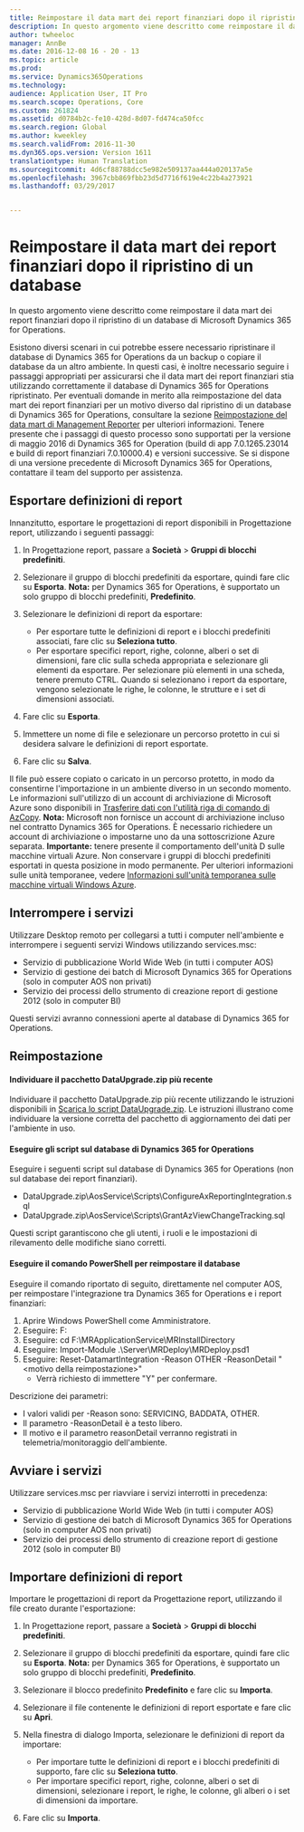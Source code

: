```yaml
---
title: Reimpostare il data mart dei report finanziari dopo il ripristino di un database
description: In questo argomento viene descritto come reimpostare il data mart dei report finanziari dopo il ripristino di un database di Microsoft Dynamics 365 for Operations.
author: twheeloc
manager: AnnBe
ms.date: 2016-12-08 16 - 20 - 13
ms.topic: article
ms.prod: 
ms.service: Dynamics365Operations
ms.technology: 
audience: Application User, IT Pro
ms.search.scope: Operations, Core
ms.custom: 261824
ms.assetid: d0784b2c-fe10-428d-8d07-fd474ca50fcc
ms.search.region: Global
ms.author: kweekley
ms.search.validFrom: 2016-11-30
ms.dyn365.ops.version: Version 1611
translationtype: Human Translation
ms.sourcegitcommit: 4d6cf88788dcc5e982e509137aa444a020137a5e
ms.openlocfilehash: 3967cbb869fbb23d5d7716f619e4c22b4a273921
ms.lasthandoff: 03/29/2017


---
```


# <a name="reset-the-financial-reporting-data-mart-after-restoring-a-database"></a>Reimpostare il data mart dei report finanziari dopo il ripristino di un database

In questo argomento viene descritto come reimpostare il data mart dei report finanziari dopo il ripristino di un database di Microsoft Dynamics 365 for Operations. 

Esistono diversi scenari in cui potrebbe essere necessario ripristinare il database di Dynamics 365 for Operations da un backup o copiare il database da un altro ambiente. In questi casi, è inoltre necessario seguire i passaggi appropriati per assicurarsi che il data mart dei report finanziari stia utilizzando correttamente il database di Dynamics 365 for Operations ripristinato. Per eventuali domande in merito alla reimpostazione del data mart dei report finanziari per un motivo diverso dal ripristino di un database di Dynamics 365 for Operations, consultare la sezione [Reimpostazione del data mart di Management Reporter](https://blogs.msdn.microsoft.com/dynamics_financial_reporting/2016/06/28/resetting-the-management-reporter-data-mart/) per ulteriori informazioni. Tenere presente che i passaggi di questo processo sono supportati per la versione di maggio 2016 di Dynamics 365 for Operation (build di app 7.0.1265.23014 e build di report finanziari 7.0.10000.4) e versioni successive. Se si dispone di una versione precedente di Microsoft Dynamics 365 for Operations, contattare il team del supporto per assistenza.

## <a name="export-report-definitions"></a>Esportare definizioni di report
Innanzitutto, esportare le progettazioni di report disponibili in Progettazione report, utilizzando i seguenti passaggi:

1.  In Progettazione report, passare a **Società** &gt; **Gruppi di blocchi predefiniti**.
2.  Selezionare il gruppo di blocchi predefiniti da esportare, quindi fare clic su **Esporta**. **Nota:** per Dynamics 365 for Operations, è supportato un solo gruppo di blocchi predefiniti, **Predefinito**.
3.  Selezionare le definizioni di report da esportare:
    -   Per esportare tutte le definizioni di report e i blocchi predefiniti associati, fare clic su **Seleziona tutto**.
    -   Per esportare specifici report, righe, colonne, alberi o set di dimensioni, fare clic sulla scheda appropriata e selezionare gli elementi da esportare. Per selezionare più elementi in una scheda, tenere premuto CTRL. Quando si selezionano i report da esportare, vengono selezionate le righe, le colonne, le strutture e i set di dimensioni associati.

4.  Fare clic su **Esporta**.
5.  Immettere un nome di file e selezionare un percorso protetto in cui si desidera salvare le definizioni di report esportate.
6.  Fare clic su **Salva**.

Il file può essere copiato o caricato in un percorso protetto, in modo da consentirne l'importazione in un ambiente diverso in un secondo momento. Le informazioni sull'utilizzo di un account di archiviazione di Microsoft Azure sono disponibili in [Trasferire dati con l'utilità riga di comando di AzCopy](https://docs.microsoft.com/en-gb/azure/storage/storage-use-azcopy). **Nota:** Microsoft non fornisce un account di archiviazione incluso nel contratto Dynamics 365 for Operations. È necessario richiedere un account di archiviazione o impostarne uno da una sottoscrizione Azure separata. **Importante:** tenere presente il comportamento dell'unità D sulle macchine virtuali Azure. Non conservare i gruppi di blocchi predefiniti esportati in questa posizione in modo permanente. Per ulteriori informazioni sulle unità temporanee, vedere [Informazioni sull'unità temporanea sulle macchine virtuali Windows Azure](https://blogs.msdn.microsoft.com/mast/2013/12/06/understanding-the-temporary-drive-on-windows-azure-virtual-machines/).

## <a name="stop-services"></a>Interrompere i servizi
Utilizzare Desktop remoto per collegarsi a tutti i computer nell'ambiente e interrompere i seguenti servizi Windows utilizzando services.msc:

-   Servizio di pubblicazione World Wide Web (in tutti i computer AOS)
-   Servizio di gestione dei batch di Microsoft Dynamics 365 for Operations (solo in computer AOS non privati)
-   Servizio dei processi dello strumento di creazione report di gestione 2012 (solo in computer BI)

Questi servizi avranno connessioni aperte al database di Dynamics 365 for Operations.

## <a name="reset"></a>Reimpostazione
#### <a name="locate-the-latest-dataupgradezip-package"></a>Individuare il pacchetto DataUpgrade.zip più recente

Individuare il pacchetto DataUpgrade.zip più recente utilizzando le istruzioni disponibili in [Scarica lo script DataUpgrade.zip](..\migration-upgrade\upgrade-data-to-latest-update.md). Le istruzioni illustrano come individuare la versione corretta del pacchetto di aggiornamento dei dati per l'ambiente in uso.

#### <a name="execute-scripts-against-dynamics-365-for-operations-database"></a>Eseguire gli script sul database di Dynamics 365 for Operations

Eseguire i seguenti script sul database di Dynamics 365 for Operations (non sul database dei report finanziari).

-   DataUpgrade.zip\\AosService\\Scripts\\ConfigureAxReportingIntegration.sql
-   DataUpgrade.zip\\AosService\\Scripts\\GrantAzViewChangeTracking.sql

Questi script garantiscono che gli utenti, i ruoli e le impostazioni di rilevamento delle modifiche siano corretti.

#### <a name="execute-powershell-command-to-reset-database"></a>Eseguire il comando PowerShell per reimpostare il database

Eseguire il comando riportato di seguito, direttamente nel computer AOS, per reimpostare l'integrazione tra Dynamics 365 for Operations e i report finanziari:

1.  Aprire Windows PowerShell come Amministratore.
2.  Eseguire: F:
3.  Eseguire: cd F:\\MRApplicationService\\MRInstallDirectory
4.  Eseguire: Import-Module .\\Server\\MRDeploy\\MRDeploy.psd1
5.  Eseguire: Reset-DatamartIntegration -Reason OTHER -ReasonDetail "&lt;motivo della reimpostazione&gt;"
    -   Verrà richiesto di immettere "Y" per confermare.

Descrizione dei parametri:

-   I valori validi per -Reason sono: SERVICING, BADDATA, OTHER.
-   Il parametro -ReasonDetail è a testo libero.
-   Il motivo e il parametro reasonDetail verranno registrati in telemetria/monitoraggio dell'ambiente.

## <a name="start-services"></a>Avviare i servizi
Utilizzare services.msc per riavviare i servizi interrotti in precedenza:

-   Servizio di pubblicazione World Wide Web (in tutti i computer AOS)
-   Servizio di gestione dei batch di Microsoft Dynamics 365 for Operations (solo in computer AOS non privati)
-   Servizio dei processi dello strumento di creazione report di gestione 2012 (solo in computer BI)

## <a name="import-report-definitions"></a>Importare definizioni di report
Importare le progettazioni di report da Progettazione report, utilizzando il file creato durante l'esportazione:

1.  In Progettazione report, passare a **Società** &gt; **Gruppi di blocchi predefiniti**.
2.  Selezionare il gruppo di blocchi predefiniti da esportare, quindi fare clic su **Esporta**. **Nota:** per Dynamics 365 for Operations, è supportato un solo gruppo di blocchi predefiniti, **Predefinito**.
3.  Selezionare il blocco predefinito **Predefinito** e fare clic su **Importa**.
4.  Selezionare il file contenente le definizioni di report esportate e fare clic su **Apri**.
5.  Nella finestra di dialogo Importa, selezionare le definizioni di report da importare:
    -   Per importare tutte le definizioni di report e i blocchi predefiniti di supporto, fare clic su **Seleziona tutto**.
    -   Per importare specifici report, righe, colonne, alberi o set di dimensioni, selezionare i report, le righe, le colonne, gli alberi o i set di dimensioni da importare.

6.  Fare clic su **Importa**.



